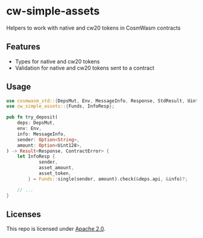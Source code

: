 # cw-simple-assets

Helpers to work with native and cw20 tokens in CosmWasm contracts

## Features

- Types for native and cw20 tokens
- Validation for native and cw20 tokens sent to a contract

## Usage

```rust
use cosmwasm_std::{DepsMut, Env, MessageInfo, Response, StdResult, Uint128};
use cw_simple_assets::{Funds, InfoResp};

pub fn try_deposit(
    deps: DepsMut,
    env: Env,
    info: MessageInfo,
    sender: Option<String>,
    amount: Option<Uint128>,
) -> Result<Response, ContractError> {
    let InfoResp {
            sender,
            asset_amount,
            asset_token,
        } = Funds::single(sender, amount).check(&deps.api, &info)?;

    // ...
}
```

## Licenses

This repo is licensed under [Apache 2.0](./LICENSE).